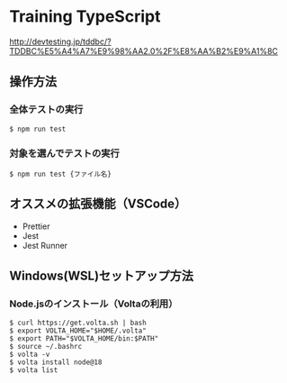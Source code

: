 # Training TypeScript

http://devtesting.jp/tddbc/?TDDBC%E5%A4%A7%E9%98%AA2.0%2F%E8%AA%B2%E9%A1%8C

## 操作方法

### 全体テストの実行

```
$ npm run test
```

### 対象を選んでテストの実行

```
$ npm run test {ファイル名}
```
 
## オススメの拡張機能（VSCode）

- Prettier
- Jest
- Jest Runner


## Windows(WSL)セットアップ方法

### Node.jsのインストール（Voltaの利用）

```
$ curl https://get.volta.sh | bash
$ export VOLTA_HOME="$HOME/.volta"
$ export PATH="$VOLTA_HOME/bin:$PATH"
$ source ~/.bashrc
$ volta -v
$ volta install node@18
$ volta list
```


